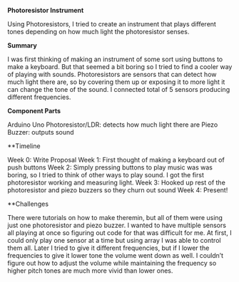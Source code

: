 **Photoresistor Instrument**

Using Photoresistors, I tried to create an instrument that plays different tones depending on how much light the photoresistor senses. 

**Summary**

I was first thinking of making an instrument of some sort using buttons to make a keyboard. But that seemed a bit boring so I tried to find a cooler way of playing with sounds. Photoresistors are sensors that can detect how much light there are, so by covering them up or exposing it to more light it can change the tone of the sound. I connected total of 5 sensors producing different frequencies. 

**Component Parts**

Arduino Uno
Photoresistor/LDR:  detects how much light there are
Piezo Buzzer: outputs sound

**Timeline

Week 0: Write Proposal
Week 1: First thought of making a keyboard out of push buttons
Week 2: Simply pressing buttons to play music was was boring, so I tried to think of other ways to play sound. I got the first photoresistor working and measuring light. 
Week 3: Hooked up rest of the photoresistor and piezo buzzers so they churn out sound
Week 4: Present!

**Challenges

There were tutorials on how to make theremin, but all of them were using just one photoresistor and piezo buzzer. I wanted to have multiple sensors all playing at once so figuring out code for that was difficult for me. At first, I could only play one sensor at a time but using array I was able to control them all. Later I tried to give it different frequencies, but if I lower the frequencies to give it lower tone the volume went down as well. I couldn’t figure out how to adjust the volume while maintaining the frequency so higher pitch tones are much more vivid than lower ones.




